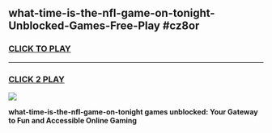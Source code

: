 
## what-time-is-the-nfl-game-on-tonight-Unblocked-Games-Free-Play #cz8or
<h3>
<a href="https://us.freeplayer.one?title=what-time-is-the-nfl-game-on-tonight&ref=9M">CLICK TO PLAY</a></h3>
<hr>

<h3>
<a href="https://us.freeplayer.one?title=what-time-is-the-nfl-game-on-tonight&ref=9M">CLICK 2 PLAY</a>
  
</h3>

<a href="https://us.freeplayer.one?title=what-time-is-the-nfl-game-on-tonight&ref=9M"><img src="https://clearcache.store/games.png"></a>


**what-time-is-the-nfl-game-on-tonight games unblocked: Your Gateway to Fun and Accessible Online Gaming**
